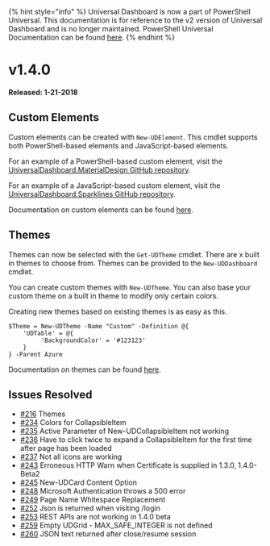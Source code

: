 ﻿{% hint style="info" %}
Universal Dashboard is now a part of PowerShell Universal. This documentation is for reference to the v2 version of Universal Dashboard and is no longer maintained. PowerShell Universal Documentation can be found [here](https://docs.ironmansoftware.com).
{% endhint %}


# v1.4.0

**Released: 1-21-2018**

## Custom Elements

Custom elements can be created with `New-UDElement`. This cmdlet supports both PowerShell-based elements and JavaScript-based elements.

For an example of a PowerShell-based custom element, visit the [UniversalDashboard.MaterialDesign GitHub repository](https://github.com/ironmansoftware/ud-material-design).

For an example of a JavaScript-based custom element, visit the [UniversalDashboard.Sparklines GitHub repository](https://github.com/ironmansoftware/ud-sparklines).

Documentation on custom elements can be found [here](../components/custom-components/).

## Themes

Themes can now be selected with the `Get-UDTheme` cmdlet. There are x built in themes to choose from. Themes can be provided to the `New-UDDashboard` cmdlet.

You can create custom themes with `New-UDTheme`. You can also base your custom theme on a built in theme to modify only certain colors.

Creating new themes based on existing themes is as easy as this.

```text
$Theme = New-UDTheme -Name "Custom" -Definition @{
    'UDTable' = @{
         'BackgroundColor' = '#123123'
    }
} -Parent Azure
```

Documentation on themes can be found [here](../look-and-feel/themes.md).

## Issues Resolved

* [\#216](https://github.com/adamdriscoll/poshprotools/issues/216) Themes
* [\#234](https://github.com/adamdriscoll/poshprotools/issues/234) Colors for CollapsibleItem
* [\#235](https://github.com/adamdriscoll/poshprotools/issues/235) Active Parameter of New-UDCollapsibleItem not working
* [\#236](https://github.com/adamdriscoll/poshprotools/issues/236) Have to click twice to expand a CollapsibleItem for the first time after page has been loaded 
* [\#237](https://github.com/adamdriscoll/poshprotools/issues/237) Not all icons are working
* [\#243](https://github.com/adamdriscoll/poshprotools/issues/243) Erroneous HTTP Warn when Certificate is supplied in 1.3.0, 1.4.0-Beta2
* [\#245](https://github.com/adamdriscoll/poshprotools/issues/245) New-UDCard Content Option
* [\#248](https://github.com/adamdriscoll/poshprotools/issues/248) Microsoft Authentication throws a 500 error
* [\#249](https://github.com/adamdriscoll/poshprotools/issues/249) Page Name Whitespace Replacement
* [\#252](https://github.com/adamdriscoll/poshprotools/issues/252) Json is returned when visiting /login
* [\#253](https://github.com/adamdriscoll/poshprotools/issues/253) REST APIs are not working in 1.4.0 beta
* [\#259](https://github.com/adamdriscoll/poshprotools/issues/259) Empty UDGrid - MAX\_SAFE\_INTEGER is not defined
* [\#260](https://github.com/adamdriscoll/poshprotools/issues/260) JSON text returned after close/resume session



